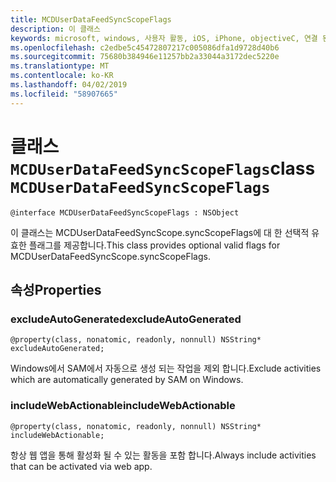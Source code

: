 ```yaml
---
title: MCDUserDataFeedSyncScopeFlags
description: 이 클래스
keywords: microsoft, windows, 사용자 활동, iOS, iPhone, objectiveC, 연결 된 장치, 프로젝트 로마
ms.openlocfilehash: c2edbe5c45472807217c005086dfa1d9728d40b6
ms.sourcegitcommit: 75680b384946e11257bb2a33044a3172dec5220e
ms.translationtype: MT
ms.contentlocale: ko-KR
ms.lasthandoff: 04/02/2019
ms.locfileid: "58907665"
---
```

# <a name="class-mcduserdatafeedsyncscopeflags"></a><span data-ttu-id="f32f2-104">클래스 `MCDUserDataFeedSyncScopeFlags`</span><span class="sxs-lookup"><span data-stu-id="f32f2-104">class `MCDUserDataFeedSyncScopeFlags`</span></span>

```
@interface MCDUserDataFeedSyncScopeFlags : NSObject
```

<span data-ttu-id="f32f2-105">이 클래스는 MCDUserDataFeedSyncScope.syncScopeFlags에 대 한 선택적 유효한 플래그를 제공합니다.</span><span class="sxs-lookup"><span data-stu-id="f32f2-105">This class provides optional valid flags for MCDUserDataFeedSyncScope.syncScopeFlags.</span></span>

## <a name="properties"></a><span data-ttu-id="f32f2-106">속성</span><span class="sxs-lookup"><span data-stu-id="f32f2-106">Properties</span></span>

### <a name="excludeautogenerated"></a><span data-ttu-id="f32f2-107">excludeAutoGenerated</span><span class="sxs-lookup"><span data-stu-id="f32f2-107">excludeAutoGenerated</span></span>

`@property(class, nonatomic, readonly, nonnull) NSString* excludeAutoGenerated;`

<span data-ttu-id="f32f2-108">Windows에서 SAM에서 자동으로 생성 되는 작업을 제외 합니다.</span><span class="sxs-lookup"><span data-stu-id="f32f2-108">Exclude activities which are automatically generated by SAM on Windows.</span></span>

### <a name="includewebactionable"></a><span data-ttu-id="f32f2-109">includeWebActionable</span><span class="sxs-lookup"><span data-stu-id="f32f2-109">includeWebActionable</span></span>
`@property(class, nonatomic, readonly, nonnull) NSString* includeWebActionable;`

<span data-ttu-id="f32f2-110">항상 웹 앱을 통해 활성화 될 수 있는 활동을 포함 합니다.</span><span class="sxs-lookup"><span data-stu-id="f32f2-110">Always include activities that can be activated via web app.</span></span>